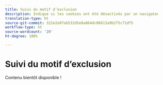 ```yaml
---
title: Suivi du motif d’exclusion
description: Indique si les cookies ont été désactivés par un navigateur de bureau ou mobile.
translation-type: ht
source-git-commit: 322e2e87ab532d5e8a864dc06613a9b275c71df5
workflow-type: ht
source-wordcount: '20'
ht-degree: 100%

---
```



# Suivi du motif d’exclusion

Contenu bientôt disponible !
